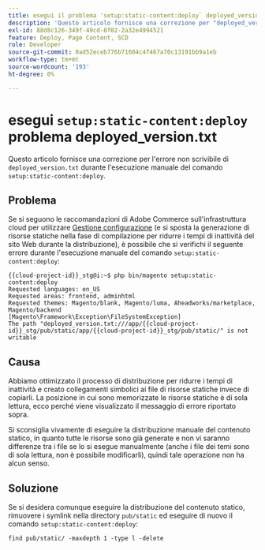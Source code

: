 ```yaml
---
title: esegui il problema 'setup:static-content:deploy` deployed_version.txt
description: 'Questo articolo fornisce una correzione per "deployed_version.txt": errore non scrivibile quando si esegue manualmente il comando "setup:static-content:deploy".'
exl-id: 88d8c126-349f-49cd-8f02-2a32e4994521
feature: Deploy, Page Content, SCD
role: Developer
source-git-commit: 0ad52eceb776b71604c4f467a70c13191bb9a1eb
workflow-type: tm+mt
source-wordcount: '193'
ht-degree: 0%

---
```


# esegui `setup:static-content:deploy` problema deployed_version.txt

Questo articolo fornisce una correzione per l&#39;errore non scrivibile di `deployed_version.txt` durante l&#39;esecuzione manuale del comando `setup:static-content:deploy`.

## Problema

Se si seguono le raccomandazioni di Adobe Commerce sull&#39;infrastruttura cloud per utilizzare [Gestione configurazione](/help/how-to/general/magento-cloud-reduce-deployment-downtime-with-configuration-management.md) (e si sposta la generazione di risorse statiche nella fase di compilazione per ridurre i tempi di inattività del sito Web durante la distribuzione), è possibile che si verifichi il seguente errore durante l&#39;esecuzione manuale del comando `setup:static-content:deploy`:

```
{{cloud-project-id}}_stg@i:~$ php bin/magento setup:static-content:deploy
Requested languages: en_US
Requested areas: frontend, adminhtml
Requested themes: Magento/blank, Magento/luma, Aheadworks/marketplace, Magento/backend
[Magento\Framework\Exception\FileSystemException]
The path "deployed_version.txt:///app/{{cloud-project-id}}_stg/pub/static/app/{{cloud-project-id}}_stg/pub/static/" is not writable
```

## Causa

Abbiamo ottimizzato il processo di distribuzione per ridurre i tempi di inattività e creato collegamenti simbolici ai file di risorse statiche invece di copiarli. La posizione in cui sono memorizzate le risorse statiche è di sola lettura, ecco perché viene visualizzato il messaggio di errore riportato sopra.

Si sconsiglia vivamente di eseguire la distribuzione manuale del contenuto statico, in quanto tutte le risorse sono già generate e non vi saranno differenze tra i file se lo si esegue manualmente (anche i file dei temi sono di sola lettura, non è possibile modificarli), quindi tale operazione non ha alcun senso.

## Soluzione

Se si desidera comunque eseguire la distribuzione del contenuto statico, rimuovere i symlink nella directory `pub/static` ed eseguire di nuovo il comando `setup:static-content:deploy`:

```
find pub/static/ -maxdepth 1 -type l -delete
```
